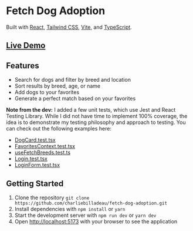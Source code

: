 # Fetch Dog Adoption

Built with [React](https://reactjs.org/), [Tailwind CSS](https://tailwindcss.com/), [Vite](https://vitejs.dev/), and [TypeScript](https://www.typescriptlang.org/).

## [Live Demo](tbd)

## Features

- Search for dogs and filter by breed and location
- Sort results by breed, age, or name
- Add dogs to your favorites
- Generate a perfect match based on your favorites

**Note from the dev:** I added a few unit tests, which use Jest and React Testing Library. While I did not have time to implement 100% coverage, the idea is to demonstrate my testing philosophy and approach to testing. You can check out the following examples here:

- [DogCard.test.tsx](https://github.com/crbilladeau/fetch-dog-adoption/blob/master/src/authenticated-routes/SearchDashboard/DogsList/components/__tests__/DogCard.test.tsx)
- [FavoritesContext.test.tsx](https://github.com/crbilladeau/fetch-dog-adoption/blob/master/src/context/__tests__/FavoritesContext.test.tsx)
- [useFetchBreeds.test.ts](https://github.com/crbilladeau/fetch-dog-adoption/blob/master/src/hooks/fetchers/__tests__/useFetchBreeds.test.ts)
- [Login.test.tsx](https://github.com/crbilladeau/fetch-dog-adoption/blob/master/src/unauthenticated-routes/Login/__tests__/Login.test.tsx)
- [LoginForm.test.tsx](https://github.com/crbilladeau/fetch-dog-adoption/blob/master/src/unauthenticated-routes/Login/__tests__/LoginForm.test.tsx)

## Getting Started

1. Clone the repository `git clone https://github.com/charliebilladeau/fetch-dog-adoption.git`
2. Install dependencies with `npm install` or `yarn`
3. Start the development server with `npm run dev` or `yarn dev`
4. Open [http://localhost:5173](http://localhost:5173) with your browser to see the application
